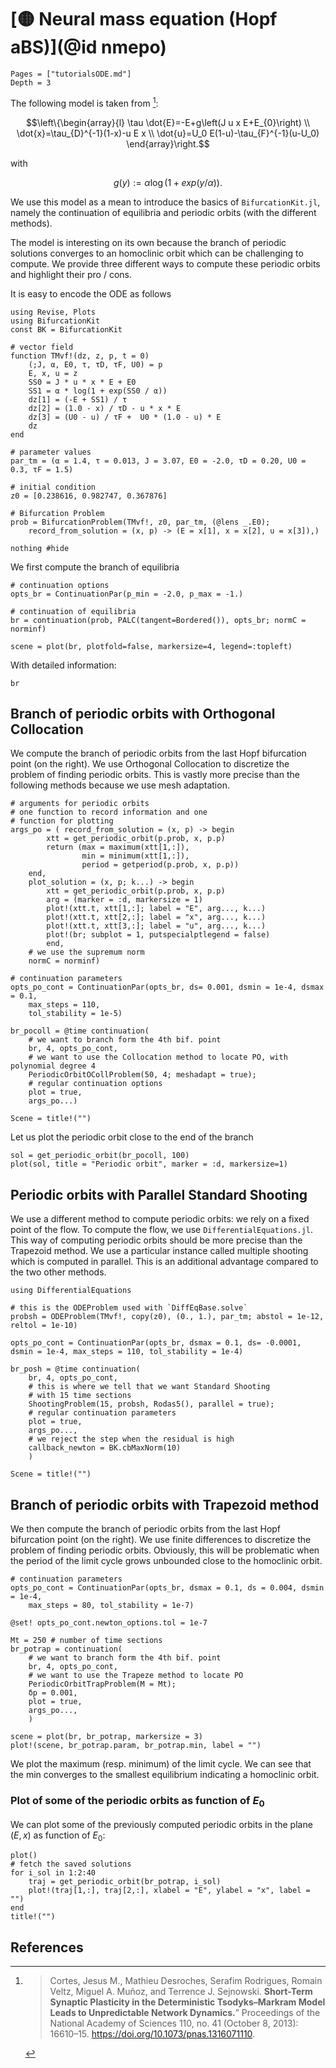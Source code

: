 # [🟡 Neural mass equation (Hopf aBS)](@id nmepo)

```@contents
Pages = ["tutorialsODE.md"]
Depth = 3
```

The following model is taken from [^Cortes]:

$$\left\{\begin{array}{l}
\tau \dot{E}=-E+g\left(J u x E+E_{0}\right) \\
\dot{x}=\tau_{D}^{-1}(1-x)-u E x \\
\dot{u}=U_0 E(1-u)-\tau_{F}^{-1}(u-U_0)
\end{array}\right.$$

with

$$g(y):=\alpha\log(1+exp(y/\alpha)).$$

We use this model as a mean to introduce the basics of `BifurcationKit.jl`, namely the continuation of equilibria and periodic orbits (with the different methods).

The model is interesting on its own because the branch of periodic solutions converges to an homoclinic orbit which can be challenging to compute. We provide three different ways to compute these periodic orbits and highlight their pro / cons.

It is easy to encode the ODE as follows

```@example TUTODE
using Revise, Plots
using BifurcationKit
const BK = BifurcationKit

# vector field
function TMvf!(dz, z, p, t = 0)
	(;J, α, E0, τ, τD, τF, U0) = p
	E, x, u = z
	SS0 = J * u * x * E + E0
	SS1 = α * log(1 + exp(SS0 / α))
	dz[1] = (-E + SS1) / τ
	dz[2] =	(1.0 - x) / τD - u * x * E
	dz[3] = (U0 - u) / τF +  U0 * (1.0 - u) * E
	dz
end

# parameter values
par_tm = (α = 1.4, τ = 0.013, J = 3.07, E0 = -2.0, τD = 0.20, U0 = 0.3, τF = 1.5)

# initial condition
z0 = [0.238616, 0.982747, 0.367876]

# Bifurcation Problem
prob = BifurcationProblem(TMvf!, z0, par_tm, (@lens _.E0);
	record_from_solution = (x, p) -> (E = x[1], x = x[2], u = x[3]),)

nothing #hide
```

We first compute the branch of equilibria

```@example TUTODE
# continuation options
opts_br = ContinuationPar(p_min = -2.0, p_max = -1.)

# continuation of equilibria
br = continuation(prob, PALC(tangent=Bordered()), opts_br; normC = norminf)

scene = plot(br, plotfold=false, markersize=4, legend=:topleft)
```

With detailed information:

```@example TUTODE
br
```

## Branch of periodic orbits with Orthogonal Collocation


We compute the branch of periodic orbits from the last Hopf bifurcation point (on the right). We use Orthogonal Collocation to discretize the problem of finding periodic orbits. This is vastly more precise than the following methods because we use mesh adaptation.

```@example TUTODE
# arguments for periodic orbits
# one function to record information and one
# function for plotting
args_po = (	record_from_solution = (x, p) -> begin
		xtt = get_periodic_orbit(p.prob, x, p.p)
		return (max = maximum(xtt[1,:]),
				min = minimum(xtt[1,:]),
				period = getperiod(p.prob, x, p.p))
	end,
	plot_solution = (x, p; k...) -> begin
		xtt = get_periodic_orbit(p.prob, x, p.p)
		arg = (marker = :d, markersize = 1)
		plot!(xtt.t, xtt[1,:]; label = "E", arg..., k...)
		plot!(xtt.t, xtt[2,:]; label = "x", arg..., k...)
		plot!(xtt.t, xtt[3,:]; label = "u", arg..., k...)
		plot!(br; subplot = 1, putspecialptlegend = false)
		end,
	# we use the supremum norm
	normC = norminf)

# continuation parameters
opts_po_cont = ContinuationPar(opts_br, ds= 0.001, dsmin = 1e-4, dsmax = 0.1,
	max_steps = 110,
	tol_stability = 1e-5)

br_pocoll = @time continuation(
	# we want to branch form the 4th bif. point
	br, 4, opts_po_cont,
	# we want to use the Collocation method to locate PO, with polynomial degree 4
	PeriodicOrbitOCollProblem(50, 4; meshadapt = true);
	# regular continuation options
	plot = true,
	args_po...)

Scene = title!("")
```

Let us plot the periodic orbit close to the end of the branch

```@example TUTODE
sol = get_periodic_orbit(br_pocoll, 100)
plot(sol, title = "Periodic orbit", marker = :d, markersize=1)
```

## Periodic orbits with Parallel Standard Shooting

We use a different method to compute periodic orbits: we rely on a fixed point of the flow. To compute the flow, we use `DifferentialEquations.jl`. This way of computing periodic orbits should be more precise than the Trapezoid method. We use a particular instance called multiple shooting which is computed in parallel. This is an additional advantage compared to the two other methods.

```@example TUTODE
using DifferentialEquations

# this is the ODEProblem used with `DiffEqBase.solve`
probsh = ODEProblem(TMvf!, copy(z0), (0., 1.), par_tm; abstol = 1e-12, reltol = 1e-10)

opts_po_cont = ContinuationPar(opts_br, dsmax = 0.1, ds= -0.0001, dsmin = 1e-4, max_steps = 110, tol_stability = 1e-4)

br_posh = @time continuation(
	br, 4, opts_po_cont,
	# this is where we tell that we want Standard Shooting
	# with 15 time sections
	ShootingProblem(15, probsh, Rodas5(), parallel = true);
	# regular continuation parameters
	plot = true,
	args_po...,
	# we reject the step when the residual is high
	callback_newton = BK.cbMaxNorm(10)
	)

Scene = title!("")
```
## Branch of periodic orbits with Trapezoid method

We then compute the branch of periodic orbits from the last Hopf bifurcation point (on the right).
We use finite differences to discretize the problem of finding periodic orbits. Obviously, this will be problematic when the period of the limit cycle grows unbounded close to the homoclinic orbit.

```@example TUTODE
# continuation parameters
opts_po_cont = ContinuationPar(opts_br, dsmax = 0.1, ds = 0.004, dsmin = 1e-4,
	max_steps = 80, tol_stability = 1e-7)

@set! opts_po_cont.newton_options.tol = 1e-7

Mt = 250 # number of time sections
br_potrap = continuation(
	# we want to branch form the 4th bif. point
	br, 4, opts_po_cont,
	# we want to use the Trapeze method to locate PO
	PeriodicOrbitTrapProblem(M = Mt);
	δp = 0.001,
	plot = true,
	args_po...,
	)

scene = plot(br, br_potrap, markersize = 3)
plot!(scene, br_potrap.param, br_potrap.min, label = "")
```

We plot the maximum (resp. minimum) of the limit cycle. We can see that the min converges to the smallest equilibrium indicating a homoclinic orbit.

### Plot of some of the periodic orbits as function of $E_0$

We can plot some of the previously computed periodic orbits in the plane $(E,x)$ as function of $E_0$:

```@example TUTODE
plot()
# fetch the saved solutions
for i_sol in 1:2:40
	traj = get_periodic_orbit(br_potrap, i_sol)
	plot!(traj[1,:], traj[2,:], xlabel = "E", ylabel = "x", label = "")
end
title!("")
```

## References

[^Cortes]:> Cortes, Jesus M., Mathieu Desroches, Serafim Rodrigues, Romain Veltz, Miguel A. Muñoz, and Terrence J. Sejnowski. **Short-Term Synaptic Plasticity in the Deterministic Tsodyks–Markram Model Leads to Unpredictable Network Dynamics.**” Proceedings of the National Academy of Sciences 110, no. 41 (October 8, 2013): 16610–15. https://doi.org/10.1073/pnas.1316071110.
